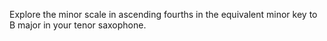 Explore the minor scale in ascending fourths in the equivalent minor key to B major in your tenor saxophone.